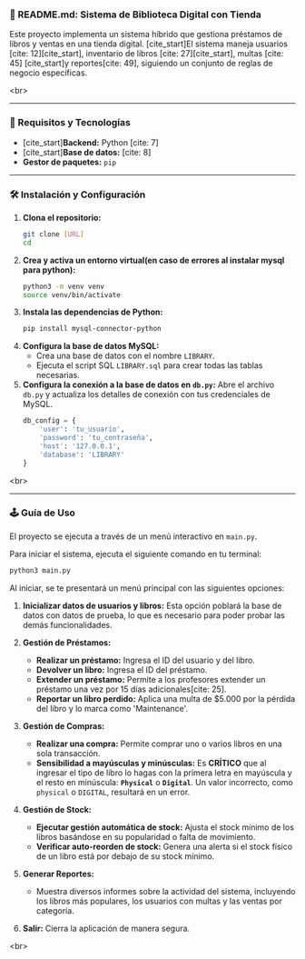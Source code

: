 ### 📖 README.md: Sistema de Biblioteca Digital con Tienda

Este proyecto implementa un sistema híbrido que gestiona préstamos de libros y ventas en una tienda digital. [cite\_start]El sistema maneja usuarios [cite: 12][cite\_start], inventario de libros [cite: 27][cite\_start], multas [cite: 45] [cite\_start]y reportes[cite: 49], siguiendo un conjunto de reglas de negocio específicas.

\<br\>

-----

### 🚀 Requisitos y Tecnologías

  * [cite\_start]**Backend:** Python [cite: 7]
  * [cite\_start]**Base de datos:** [cite: 8]
  * **Gestor de paquetes:** `pip`

-----

### 🛠️ Instalación y Configuración

1.  **Clona el repositorio:**
    ```bash
    git clone [URL]
    cd 
    ```
2.  **Crea y activa un entorno virtual(en caso de errores al instalar mysql para python):**
    ```bash
    python3 -m venv venv
    source venv/bin/activate
    ```
3.  **Instala las dependencias de Python:**
    ```bash
    pip install mysql-connector-python
    ```
4.  **Configura la base de datos MySQL:**
      * Crea una base de datos con el nombre `LIBRARY`.
      * Ejecuta el script SQL `LIBRARY.sql` para crear todas las tablas necesarias.
5.  **Configura la conexión a la base de datos en `db.py`:**
    Abre el archivo `db.py` y actualiza los detalles de conexión con tus credenciales de MySQL.
    ```python
    db_config = {
        'user': 'tu_usuario',
        'password': 'tu_contraseña',
        'host': '127.0.0.1',
        'database': 'LIBRARY'
    }
    ```

\<br\>

-----

### 🕹️ Guía de Uso

El proyecto se ejecuta a través de un menú interactivo en `main.py`.

Para iniciar el sistema, ejecuta el siguiente comando en tu terminal:

```bash
python3 main.py
```

Al iniciar, se te presentará un menú principal con las siguientes opciones:

1.  **Inicializar datos de usuarios y libros:**
    Esta opción poblará la base de datos con datos de prueba, lo que es necesario para poder probar las demás funcionalidades.

2.  **Gestión de Préstamos:**

      * **Realizar un préstamo:** Ingresa el ID del usuario y del libro. 
      * **Devolver un libro:** Ingresa el ID del préstamo.
      * **Extender un préstamo:** Permite a los profesores extender un préstamo una vez por 15 días adicionales[cite: 25].
      * **Reportar un libro perdido:** Aplica una multa de $5.000 por la pérdida del libro y lo marca como 'Maintenance'.

3.  **Gestión de Compras:**

      * **Realizar una compra:** Permite comprar uno o varios libros en una sola transacción.
      * **Sensibilidad a mayúsculas y minúsculas:** Es **CRÍTICO** que al ingresar el tipo de libro lo hagas con la primera letra en mayúscula y el resto en minúscula: **`Physical`** o **`Digital`**. Un valor incorrecto, como `physical` o `DIGITAL`, resultará en un error.

4.  **Gestión de Stock:**

      * **Ejecutar gestión automática de stock:** Ajusta el stock mínimo de los libros basándose en su popularidad o falta de movimiento.
      * **Verificar auto-reorden de stock:** Genera una alerta si el stock físico de un libro está por debajo de su stock mínimo.

5.  **Generar Reportes:**

      * Muestra diversos informes sobre la actividad del sistema, incluyendo los libros más populares, los usuarios con multas y las ventas por categoría.

6.  **Salir:**
    Cierra la aplicación de manera segura.

\<br\>

